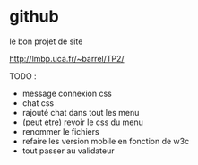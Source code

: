 # github
le bon projet de site

http://lmbp.uca.fr/~barrel/TP2/

TODO :
- message connexion css
- chat css
- rajouté chat dans tout les menu
- (peut etre) revoir le css du menu
- renommer le fichiers
- refaire les version mobile en fonction de w3c
- tout passer au validateur
